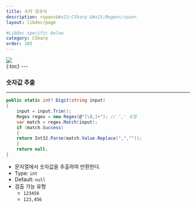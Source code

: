 ```yaml
---
title: 숫자 정규식
description: <span>&#x23;CSharp &#x23;Regex</span>
layout: libdoc/page

#LibDoc specific below
category: CSharp
order: 103
---
```

<div align="left">
    <img src="https://img.shields.io/badge/C%23-512BD4?style=flat&logo=csharp&logoColor=white"/>
</div>
{:toc}
---

### 숫자값 추출
---
```csharp
public static int? Digit(string input)
{
    input = input.Trim();
    Regex regex = new Regex(@"[\d,]+"); // ',' 포함
    var match = regex.Match(input);
    if (match.Success)
    {
    return Int32.Parse(match.Value.Replace(",",""));
    }
    return null;
}
```
* 문자열에서 숫자값을 추출하여 반환한다.
* Type: `int`
* Default: `null`
* 검출 가능 유형
    * `123456`
    * `123,456`